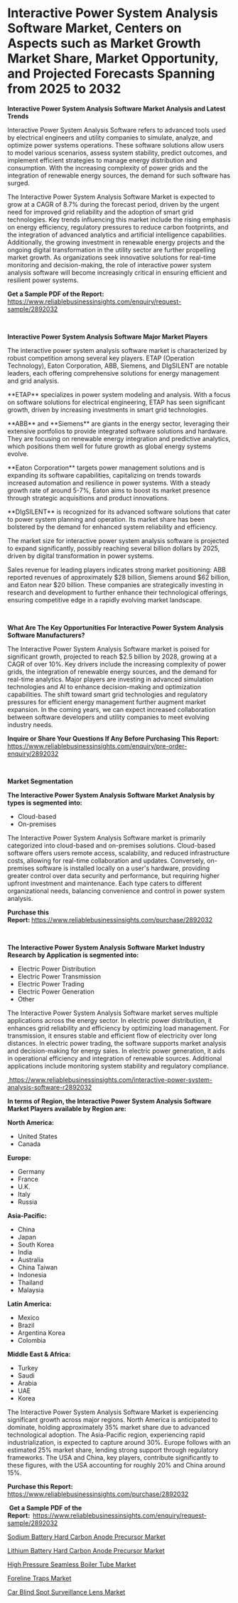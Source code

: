 <p><h1>Interactive Power System Analysis Software Market, Centers on Aspects such as Market Growth Market Share, Market Opportunity, and Projected Forecasts Spanning from 2025 to 2032</h1></p><p><strong>Interactive Power System Analysis Software Market Analysis and Latest Trends</strong></p>
<p><p>Interactive Power System Analysis Software refers to advanced tools used by electrical engineers and utility companies to simulate, analyze, and optimize power systems operations. These software solutions allow users to model various scenarios, assess system stability, predict outcomes, and implement efficient strategies to manage energy distribution and consumption. With the increasing complexity of power grids and the integration of renewable energy sources, the demand for such software has surged.</p><p>The Interactive Power System Analysis Software Market is expected to grow at a CAGR of 8.7% during the forecast period, driven by the urgent need for improved grid reliability and the adoption of smart grid technologies. Key trends influencing this market include the rising emphasis on energy efficiency, regulatory pressures to reduce carbon footprints, and the integration of advanced analytics and artificial intelligence capabilities. Additionally, the growing investment in renewable energy projects and the ongoing digital transformation in the utility sector are further propelling market growth. As organizations seek innovative solutions for real-time monitoring and decision-making, the role of interactive power system analysis software will become increasingly critical in ensuring efficient and resilient power systems.</p></p>
<p><strong>Get a Sample PDF of the Report:&nbsp;</strong> <a href="https://www.reliablebusinessinsights.com/enquiry/request-sample/2892032?utm_campaign=39&utm_medium=2&utm_source=Github&utm_content=ia&utm_term=15032025&utm_id=interactive-power-system-analysis-software">https://www.reliablebusinessinsights.com/enquiry/request-sample/2892032</a></p>
<p>&nbsp;</p>
<p><strong>Interactive Power System Analysis Software Major Market Players</strong></p>
<p><p>The interactive power system analysis software market is characterized by robust competition among several key players. ETAP (Operation Technology), Eaton Corporation, ABB, Siemens, and DIgSILENT are notable leaders, each offering comprehensive solutions for energy management and grid analysis.</p><p>**ETAP** specializes in power system modeling and analysis. With a focus on software solutions for electrical engineering, ETAP has seen significant growth, driven by increasing investments in smart grid technologies. </p><p>**ABB** and **Siemens** are giants in the energy sector, leveraging their extensive portfolios to provide integrated software solutions and hardware. They are focusing on renewable energy integration and predictive analytics, which positions them well for future growth as global energy systems evolve.</p><p>**Eaton Corporation** targets power management solutions and is expanding its software capabilities, capitalizing on trends towards increased automation and resilience in power systems. With a steady growth rate of around 5-7%, Eaton aims to boost its market presence through strategic acquisitions and product innovations.</p><p>**DIgSILENT** is recognized for its advanced software solutions that cater to power system planning and operation. Its market share has been bolstered by the demand for enhanced system reliability and efficiency.</p><p>The market size for interactive power system analysis software is projected to expand significantly, possibly reaching several billion dollars by 2025, driven by digital transformation in power systems.</p><p>Sales revenue for leading players indicates strong market positioning: ABB reported revenues of approximately $28 billion, Siemens around $62 billion, and Eaton near $20 billion. These companies are strategically investing in research and development to further enhance their technological offerings, ensuring competitive edge in a rapidly evolving market landscape.</p></p>
<p>&nbsp;</p>
<p><strong>What Are The Key Opportunities For Interactive Power System Analysis Software Manufacturers?</strong></p>
<p><p>The Interactive Power System Analysis Software market is poised for significant growth, projected to reach $2.5 billion by 2028, growing at a CAGR of over 10%. Key drivers include the increasing complexity of power grids, the integration of renewable energy sources, and the demand for real-time analytics. Major players are investing in advanced simulation technologies and AI to enhance decision-making and optimization capabilities. The shift toward smart grid technologies and regulatory pressures for efficient energy management further augment market expansion. In the coming years, we can expect increased collaboration between software developers and utility companies to meet evolving industry needs.</p></p>
<p><strong>Inquire or Share Your Questions If Any Before Purchasing This Report:</strong> <a href="https://www.reliablebusinessinsights.com/enquiry/pre-order-enquiry/2892032?utm_campaign=39&utm_medium=2&utm_source=Github&utm_content=ia&utm_term=15032025&utm_id=interactive-power-system-analysis-software">https://www.reliablebusinessinsights.com/enquiry/pre-order-enquiry/2892032</a></p>
<p>&nbsp;</p>
<p><strong>Market Segmentation</strong></p>
<p><strong>The Interactive Power System Analysis Software Market Analysis by types is segmented into:</strong></p>
<p><ul><li>Cloud-based</li><li>On-premises</li></ul></p>
<p><p>The Interactive Power System Analysis Software market is primarily categorized into cloud-based and on-premises solutions. Cloud-based software offers users remote access, scalability, and reduced infrastructure costs, allowing for real-time collaboration and updates. Conversely, on-premises software is installed locally on a user's hardware, providing greater control over data security and performance, but requiring higher upfront investment and maintenance. Each type caters to different organizational needs, balancing convenience and control in power system analysis.</p></p>
<p><strong>Purchase this Report:&nbsp;</strong><a href="https://www.reliablebusinessinsights.com/purchase/2892032?utm_campaign=39&utm_medium=2&utm_source=Github&utm_content=ia&utm_term=15032025&utm_id=interactive-power-system-analysis-software">https://www.reliablebusinessinsights.com/purchase/2892032</a></p>
<p>&nbsp;</p>
<p><strong>The Interactive Power System Analysis Software Market Industry Research by Application is segmented into:</strong></p>
<p><ul><li>Electric Power Distribution</li><li>Electric Power Transmission</li><li>Electric Power Trading</li><li>Electric Power Generation</li><li>Other</li></ul></p>
<p><p>The Interactive Power System Analysis Software market serves multiple applications across the energy sector. In electric power distribution, it enhances grid reliability and efficiency by optimizing load management. For transmission, it ensures stable and efficient flow of electricity over long distances. In electric power trading, the software supports market analysis and decision-making for energy sales. In electric power generation, it aids in operational efficiency and integration of renewable sources. Additional applications include monitoring system stability and regulatory compliance.</p></p>
<p><a href="https://www.reliablebusinessinsights.com/interactive-power-system-analysis-software-r2892032?utm_campaign=39&utm_medium=2&utm_source=Github&utm_content=ia&utm_term=15032025&utm_id=interactive-power-system-analysis-software">&nbsp;https://www.reliablebusinessinsights.com/interactive-power-system-analysis-software-r2892032</a></p>
<p><strong>In terms of Region, the Interactive Power System Analysis Software Market Players available by Region are:</strong></p>
<p>
    <p> <strong> North America: </strong>
        <ul>
            <li>United States</li>
            <li>Canada</li>
        </ul>
        </p> 
    <p> <strong> Europe: </strong>
        <ul>
            <li>Germany</li>
            <li>France</li>
            <li>U.K.</li>
            <li>Italy</li>
            <li>Russia</li>
        </ul>
        </p> 
    <p> <strong> Asia-Pacific: </strong>
        <ul>
            <li>China</li>
            <li>Japan</li>
            <li>South Korea</li>
            <li>India</li>
            <li>Australia</li>
            <li>China Taiwan</li>
            <li>Indonesia</li>
            <li>Thailand</li>
            <li>Malaysia</li>
        </ul>
        </p> 
    <p> <strong> Latin America: </strong>
        <ul>
            <li>Mexico</li>
            <li>Brazil</li>
            <li>Argentina Korea</li>
            <li>Colombia</li>
        </ul>
        </p> 
    <p> <strong> Middle East & Africa: </strong>
        <ul>
            <li>Turkey</li>
            <li>Saudi</li>
            <li>Arabia</li>
            <li>UAE</li>
            <li>Korea</li>
        </ul>
    </p>
    </p>
<p><p>The Interactive Power System Analysis Software Market is experiencing significant growth across major regions. North America is anticipated to dominate, holding approximately 35% market share due to advanced technological adoption. The Asia-Pacific region, experiencing rapid industrialization, is expected to capture around 30%. Europe follows with an estimated 25% market share, lending strong support through regulatory frameworks. The USA and China, key players, contribute significantly to these figures, with the USA accounting for roughly 20% and China around 15%.</p></p>
<p><strong>Purchase this Report: </strong><a href="https://www.reliablebusinessinsights.com/purchase/2892032?utm_campaign=39&utm_medium=2&utm_source=Github&utm_content=ia&utm_term=15032025&utm_id=interactive-power-system-analysis-software">https://www.reliablebusinessinsights.com/purchase/2892032</a></p>
<p>&nbsp;<strong>Get a Sample PDF of the Report:&nbsp;&nbsp;</strong><a href="https://www.reliablebusinessinsights.com/enquiry/request-sample/2892032?utm_campaign=39&utm_medium=2&utm_source=Github&utm_content=ia&utm_term=15032025&utm_id=interactive-power-system-analysis-software">https://www.reliablebusinessinsights.com/enquiry/request-sample/2892032</a></p>
<p><strong></strong></p>
<p><p><a href="https://github.com/gummaarmel83/Market-Research-Report-List-1/blob/main/sodium-battery-hard-carbon-anode-precursor-market.md?utm_campaign=39&utm_medium=2&utm_source=Github&utm_content=ia&utm_term=15032025&utm_id=interactive-power-system-analysis-software">Sodium Battery Hard Carbon Anode Precursor Market</a></p><p><a href="https://github.com/uldularido/Market-Research-Report-List-1/blob/main/lithium-battery-hard-carbon-anode-precursor-market.md?utm_campaign=39&utm_medium=2&utm_source=Github&utm_content=ia&utm_term=15032025&utm_id=interactive-power-system-analysis-software">Lithium Battery Hard Carbon Anode Precursor Market</a></p><p><a href="https://github.com/benasjuettk3/Market-Research-Report-List-1/blob/main/high-pressure-seamless-boiler-tube-market.md?utm_campaign=39&utm_medium=2&utm_source=Github&utm_content=ia&utm_term=15032025&utm_id=interactive-power-system-analysis-software">High Pressure Seamless Boiler Tube Market</a></p><p><a href="https://github.com/akitamegge65/Market-Research-Report-List-1/blob/main/foreline-traps-market.md?utm_campaign=39&utm_medium=2&utm_source=Github&utm_content=ia&utm_term=15032025&utm_id=interactive-power-system-analysis-software">Foreline Traps Market</a></p><p><a href="https://github.com/widlerumland/Market-Research-Report-List-1/blob/main/car-blind-spot-surveillance-lens-market.md?utm_campaign=39&utm_medium=2&utm_source=Github&utm_content=ia&utm_term=15032025&utm_id=interactive-power-system-analysis-software">Car Blind Spot Surveillance Lens Market</a></p></p>